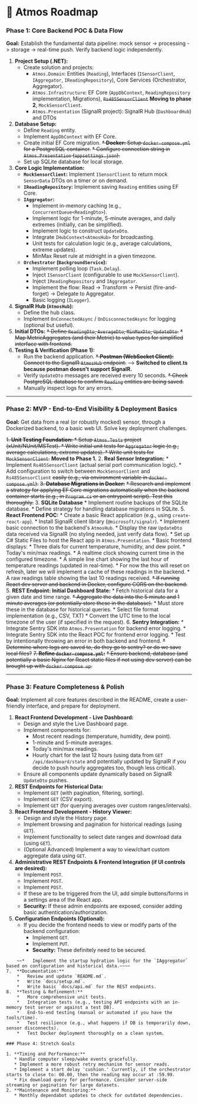 # 🚗 Atmos Roadmap

### Phase 1: Core Backend POC & Data Flow

**Goal:** Establish the fundamental data pipeline: mock sensor -> processing -> storage -> real-time push. Verify backend logic independently.

1.  **Project Setup (.NET):**
    *   Create solution and projects:
        *   `Atmos.Domain`: Entities (`Reading`), Interfaces (`ISensorClient`, `IAggregator`, `IReadingRepository`), Core Services (Orchestrator, Aggregator).
        *   `Atmos.Infrastructure`: EF Core (`AppDbContext`, `ReadingRepository` implementation, Migrations), ~~`Rs485SensorClient`~~ **Moving to phase 2**, `MockSensorClient`.
        *   `Atmos.Presentation` (SignalR project): SignalR Hub (`DashboardHub`) and DTOs
2.  **Database Setup:**
    *   Define `Reading` entity.
    *   Implement `AppDbContext` with EF Core.
    *   Create initial EF Core migration.
    ~~*   **Docker:** Setup `docker-compose.yml` for a PostgreSQL container.~~
    ~~*   Configure connection string in `Atmos.Presentation` (`appsettings.json`).~~
    * Set up SQLite database for local storage.
3.  **Core Logic Implementation:**
    *   **`MockSensorClient`:** Implement `ISensorClient` to return mock `SensorData` DTOs on a timer or on demand.
    *   **`IReadingRepository`:** Implement saving `Reading` entities using EF Core.
    *   **`IAggregator`:**
        *   Implement in-memory caching (e.g., `ConcurrentQueue<ReadingDto>`).
        *   Implement logic for 1-minute, 5-minute averages, and daily extremes (initially, can be simplified).
        *   Implement logic to construct `UpdateDto`.
        *   Integrate `IHubContext<AtmosHub>` for broadcasting.
        *   Unit tests for calculation logic (e.g., average calculations, extreme updates).
        *   MinMax Reset rule at midnight in a given timezone. 
    *   **`Orchestrator` (`BackgroundService`):**
        *   Implement polling loop (`Task.Delay`).
        *   Inject `ISensorClient` (configurable to use `MockSensorClient`).
        *   Inject `IReadingRepository` and `IAggregator`.
        *   Implement the flow: Read -> Transform -> Persist (fire-and-forget) -> Delegate to Aggregator.
        *   Basic logging (`ILogger`).
4.  **SignalR Hub (`AtmosHub`):**
    *   Define the hub class.
    *   Implement `OnConnectedAsync` / `OnDisconnectedAsync` for logging (optional but useful).
5.  **Initial DTOs:**
    ~~*   Define `ReadingDto`, `AverageDto`, `MinMaxDto`, `UpdateDto`.~~
    ~~* Map MetricAggregates (and their Metric) to value types for simplified interface with frontend.~~
6.  **Testing & Verification (Phase 1):**
    *   Run the backend application.
    ~~*   **Postman (WebSocket Client):** Connect to the SignalR `AtmosHub` endpoint.~~ --> **Switched to client.ts because postman doesn't support SignalR.**
    *   Verify `UpdateDto` messages are received every 10 seconds.
    ~~*   Check PostgreSQL database to confirm `Reading` entities are being saved.~~
    *   Manually inspect logs for any errors.

---

### Phase 2: MVP - End-to-End Visibility & Deployment Basics

**Goal:** Get data from a real (or robustly mocked) sensor, through a Dockerized backend, to a basic web UI. Solve key deployment challenges.

~~1.  **Unit Testing Foundation:**
    *   Setup `Atmos.Tests` project (xUnit/NUnit/MSTest).
    *   Write initial unit tests for `Aggregator` logic (e.g., average calculations, extreme updates).
    *   Write unit tests for `MockSensorClient`.~~ **Moved to Phase 1.**
2.  **Real Sensor Integration:**
    *   Implement `Rs485SensorClient` (actual serial port communication logic).
    *   Add configuration to switch between `MockSensorClient` and `Rs485SensorClient` ~~easily (e.g., via environment variable in `docker-compose.yml`).~~
~~3.  **Database Migrations in Docker:**~~
    ~~*   Research and implement a strategy for applying EF Core migrations automatically when the backend container starts (e.g., in `Program.cs` or an entrypoint script). Test this thoroughly.~~
3. **SQLite Database**
    *   Implement routine backups of the SQLite database.
    *   Define strategy for handling database migrations in SQLite.
5. **React Frontend POC:**
    *   Create a basic React application (e.g., using `create-react-app`).
    *   Install SignalR client library (`@microsoft/signalr`).
    *   Implement basic connection to the backend's `AtmosHub`.
    *   Display the raw `UpdateDto` data received via SignalR (no styling needed, just verify data flow).
    *  Set up C# Static Files to host the React app in `Atmos.Presentation`.
    * Basic frontend displays:
      * Three dials for current temperature, humidity, and dew point.
      * Today's min/max readings.
      * A realtime clock showing current time in the configured timezone.
      * A simple line chart showing the last hour of temperature readings (updated in real-time).
        * For now the this will reset on refresh, later we will implement a cache of these readings in the backend.
      * A raw readings table showing the last 10 readings received.
    ~~*   If running React dev server and backend in Docker, configure CORS on the backend.~~
5.  **REST Endpoint: Initial Dashboard State:**
    *   Fetch historical data for a given date and time range. 
    ~~*   Aggregate the data into the 5 minute and 1 minute averages (or potentially store these in the database).~~
      * Must store these in the database for historical queries.
    * Select file format implementation (e.g., CSV, TXT)
    *   Convert the UTC time to the local timezone of the user (if specified in the request).
6.  **Sentry Integration:**
    *   Integrate Sentry SDK into `Atmos.Presentation` for backend error logging.
    *   Integrate Sentry SDK into the React POC for frontend error logging.
    *   Test by intentionally throwing an error in both backend and frontend.
    ~~*   Determine where logs are saved to, do they go to sentry? or do we save local files?~~
~~7.  **Refine `docker-compose.yml`:**~~
    ~~*   Ensure backend, database (and potentially a basic Nginx for React static files if not using dev server) can be brought up with `docker-compose up`.~~

---

### Phase 3: Feature Completeness & Polish

**Goal:** Implement all core features described in the README, create a user-friendly interface, and prepare for deployment.

1.  **React Frontend Development - Live Dashboard:**
    *   Design and style the Live Dashboard page.
    *   Implement components for:
        *   Most recent readings (temperature, humidity, dew point).
        *   1-minute and 5-minute averages.
        *   Today's min/max readings.
        *   Hourly chart for the last 12 hours (using data from `GET /api/dashboard/state` and potentially updated by SignalR if you decide to push hourly aggregates too, though less critical).
    *   Ensure all components update dynamically based on SignalR `UpdateDto` pushes.
2.  **REST Endpoints for Historical Data:**
    *   Implement `GET` (with pagination, filtering, sorting).
    *   Implement `GET` (CSV export).
    *   Implement `GET` (for querying averages over custom ranges/intervals).
3.  **React Frontend Development - History Viewer:**
    *   Design and style the History page.
    *   Implement browsing and pagination for historical readings (using `GET`).
    *   Implement functionality to select date ranges and download data (using `GET`).
    *   (Optional Advanced) Implement a way to view/chart custom aggregate data using `GET`.
4.  **Administrative REST Endpoints & Frontend Integration (if UI controls are desired):**
    *   Implement `POST`.
    *   Implement `POST`.
    *   Implement `POST`.
    *   If these are to be triggered from the UI, add simple buttons/forms in a settings area of the React app.
    *   **Security:** If these admin endpoints are exposed, consider adding basic authentication/authorization.
5.  **Configuration Endpoints (Optional):**
    *   If you decide the frontend needs to view or modify parts of the backend configuration:
        *   Implement `GET`.
        *   Implement `PUT`.
        *   **Security:** These definitely need to be secured.
~~~~6.  **Finalize `IAggregator` Hydration:**~~
    ~~*   Implement the startup hydration logic for the `IAggregator` based on configuration and historical data.~~~~
7.  **Documentation:**
    *   Review and update `README.md`.
    *   Write `docs/setup.md`.
    *   Write basic `docs/api.md` for the REST endpoints.
8.  **Testing & Refinement:**
    *   More comprehensive unit tests.
    *   Integration tests (e.g., testing API endpoints with an in-memory test server or against a test DB).
    *   End-to-end testing (manual or automated if you have the tools/time).
    *   Test resilience (e.g., what happens if DB is temporarily down, sensor disconnects).
    *   Test Docker deployment thoroughly on a clean system.

### Phase 4: Stretch Goals 

1. **Timing and Performance:**
   * Handle computer sleep/wake events gracefully.
   * Implement a more robust retry mechanism for sensor reads.
   * Implement a start delay 'cushion.' Currently, if the orchestrator starts to close to: 00.00, then the reading may occur at :59.99.
   * Fix download query for performance. Consider server-side streaming or pagination for large datasets.
2. **Maintenance and Monitoring:**
   * Monthly dependabot updates to check for outdated dependencies.
